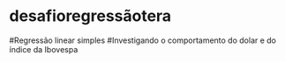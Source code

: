 # desafioregressãotera
#Regressão linear simples
#Investigando o comportamento do dolar e   do  índice da Ibovespa
